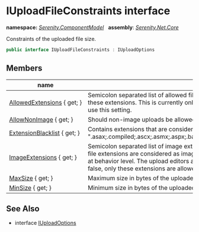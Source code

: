 # IUploadFileConstraints interface
**namespace:** *[Serenity.ComponentModel](../README.md#serenity.componentmodel-namespace)*   **assembly**: *[Serenity.Net.Core](../README.md)*

Constraints of the uploaded file size.

```csharp
public interface IUploadFileConstraints : IUploadOptions
```

## Members

| name | description |
| --- | --- |
| [AllowedExtensions](IUploadFileConstraints/AllowedExtensions.md) { get; } | Semicolon separated list of allowed file extensions, like ".xlsx;.docx;.jpg" etc. If specified, only allow files with these extensions. This is currently only used by the upload behavior, the editor and temporary upload does not yet use this setting. |
| [AllowNonImage](IUploadFileConstraints/AllowNonImage.md) { get; } | Should non-image uploads be allowed. |
| [ExtensionBlacklist](IUploadFileConstraints/ExtensionBlacklist.md) { get; } | Contains extensions that are considered dangerous / disallowed. Default is ".asax;.compiled;.ascx;.asmx;.aspx;.bat;.cmd;.com;.config;.dll;.jar;.jsp;.htaccess;.htpasswd;.lnk;.php;.ps1;.vbe;.vbs" |
| [ImageExtensions](IUploadFileConstraints/ImageExtensions.md) { get; } | Semicolon separated list of image extensions. The default list is ".gif;.jpg;.jpeg;.png;" If specified, only these set of file extensions are considered as images and thumbnails are only generated for them. This is currently only used at behavior level. The upload editors and temporary upload do not check them yet. Note that if AllowNonImage is false, only these extensions are allowed and only if they contain a valid image. |
| [MaxSize](IUploadFileConstraints/MaxSize.md) { get; } | Maximum size in bytes of the uploaded file. |
| [MinSize](IUploadFileConstraints/MinSize.md) { get; } | Minimum size in bytes of the uploaded file. |

## See Also

* interface [IUploadOptions](IUploadOptions.md)